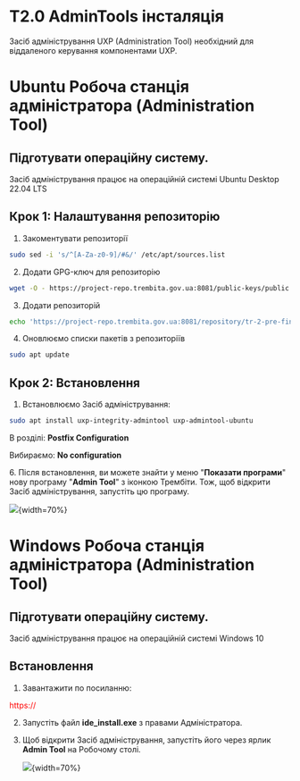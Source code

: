 # Т2.0 AdminTools інсталяція
Засіб адміністрування UXP (Administration Tool) необхідний для віддаленого керування компонентами UXP.

# Ubuntu Робоча станція адміністратора (Administration Tool)

## **Підготувати операційну систему.**

Засіб адміністрування працює на операційній системі Ubuntu Desktop 22.04 LTS

## **Крок 1: Налаштування репозиторію**

1. Закоментувати репозиторії

```bash
sudo sed -i 's/^[A-Za-z0-9]/#&/' /etc/apt/sources.list
```

2. Додати GPG-ключ для репозиторію

```bash
wget -O - https://project-repo.trembita.gov.ua:8081/public-keys/public.key.txt | sudo apt-key add -
```

3. Додати репозиторій

```bash
echo 'https://project-repo.trembita.gov.ua:8081/repository/tr-2-pre-final/ jammy main' | sudo tee -a /etc/apt/sources.list
```

4. Оновлюємо списки пакетів з репозиторіїв

```bash
sudo apt update
```

## **Крок 2: Встановлення**

1. Встановлюємо Засіб адміністрування:

```bash
sudo apt install uxp-integrity-admintool uxp-admintool-ubuntu
```

В розділі: **Postfix Configuration**

Вибираємо: **No configuration**

6\. Після встановлення, ви можете знайти у меню "**Показати програми**" нову програму "**Admin Tool**" з іконкою Трембіти.
Тож, щоб відкрити Засіб адміністрування, запустіть цю програму.

![](image1.png){width=70%}

# Windows Робоча станція адміністратора (Administration Tool)

## **Підготувати операційну систему.**

Засіб адміністрування працює на операційній системі Windows 10

## Встановлення

1. Завантажити по посиланню:

<span style="color:red;">https://</span>

2. Запустіть файл **ide_install.exe** з правами Адміністратора.

3. Щоб відкрити Засіб адміністрування, запустіть його через ярлик **Admin Tool** на Робочому столі.

   ![](image2.png){width=70%}